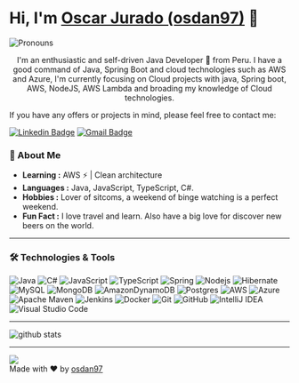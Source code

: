 # Hi, I'm [Oscar Jurado (osdan97)](https://github.com/osdan97) 👋
![Pronouns](https://img.shields.io/badge/Pronouns-He%2FHim-brightgreen?style=flat)

<p style="text-align: center;">I'm an enthusiastic and self-driven Java Developer 🚀 from Peru. I have a good command of Java, Spring Boot and cloud technologies such as AWS and Azure, I'm currently focusing on Cloud projects with java, Spring boot, AWS, NodeJS, AWS Lambda and broading my knowledge of Cloud technologies.</p>

If you have any offers or projects in mind, please feel free to contact me:

[![Linkedin Badge](https://img.shields.io/badge/-Oscar_Jurado-blue?style=for-the-badge&logo=Linkedin&logoColor=white&link=https://www.linkedin.com/in/oscar-jurado-9789it/)](https://www.linkedin.com/in/oscar-jurado-9789it/)
[![Gmail Badge](https://img.shields.io/badge/-danieljurade@gmail.com-c14438?style=for-the-badge&logo=Gmail&logoColor=white&link=mailto:danieljurade@gmail.com)](mailto:danieljurade@gmail.com)

### 🌱 About Me

-  **Learning :** AWS :zap: | Clean architecture
-  **Languages :** Java, JavaScript, TypeScript, C#.
-  **Hobbies :** Lover of sitcoms, a weekend of binge watching is a perfect weekend.
-  **Fun Fact :** I love travel and learn. Also have a big love for discover new beers on the world.

---------------------------------------------------------------------------------------------------------------------------------------------------------------------------------

### 🛠 Technologies & Tools
![Java](https://img.shields.io/badge/java-%23ED8B00.svg?style=for-the-badge&logo=openjdk&logoColor=white)
![C#](https://img.shields.io/badge/c%23-%23239120.svg?style=for-the-badge&logo=c-sharp&logoColor=white)
![JavaScript](https://img.shields.io/badge/-JavaScript-black?style=for-the-badge&logo=javascript)
![TypeScript](https://img.shields.io/badge/-TypeScript-007ACC?style=for-the-badge&logo=typescript&logoColor=white)
![Spring](https://img.shields.io/badge/spring-%236DB33F.svg?style=for-the-badge&logo=spring&logoColor=white)
![Nodejs](https://img.shields.io/badge/-Nodejs-339933?style=for-the-badge&logo=Node.js&logoColor=white)
![Hibernate](https://img.shields.io/badge/Hibernate-59666C?style=for-the-badge&logo=Hibernate&logoColor=white)
![MySQL](https://img.shields.io/badge/mysql-%2300f.svg?style=for-the-badge&logo=mysql&logoColor=white)
![MongoDB](https://img.shields.io/badge/-MongoDB-47A248?style=for-the-badge&logo=mongodb&logoColor=white)
![AmazonDynamoDB](https://img.shields.io/badge/Amazon%20DynamoDB-4053D6?style=for-the-badge&logo=Amazon%20DynamoDB&logoColor=white)
![Postgres](https://img.shields.io/badge/postgres-%23316192.svg?style=for-the-badge&logo=postgresql&logoColor=white)
![AWS](https://img.shields.io/badge/AWS-%23FF9900.svg?style=for-the-badge&logo=amazon-aws&logoColor=white)
![Azure](https://img.shields.io/badge/azure-%230072C6.svg?style=for-the-badge&logo=microsoftazure&logoColor=white)
![Apache Maven](https://img.shields.io/badge/Apache%20Maven-C71A36?style=for-the-badge&logo=Apache%20Maven&logoColor=white)
![Jenkins](https://img.shields.io/badge/jenkins-%232C5263.svg?style=for-the-badge&logo=jenkins&logoColor=white)
![Docker](https://img.shields.io/badge/docker-%230db7ed.svg?style=for-the-badge&logo=docker&logoColor=white)
![Git](https://img.shields.io/badge/-Git-F05032?style=for-the-badge&logo=git&logoColor=white)
![GitHub](https://img.shields.io/badge/-GitHub-181717?style=for-the-badge&logo=github)
![IntelliJ IDEA](https://img.shields.io/badge/IntelliJIDEA-000000.svg?style=for-the-badge&logo=intellij-idea&logoColor=white)
![Visual Studio Code](https://img.shields.io/badge/-VSCode-007ACC?style=for-the-badge&logo=visual-studio-code&logoColor=white)

---------------------------------------------------------------------------------------------------------------------------------------------------------------------------------

![github stats](https://github-readme-stats.vercel.app/api?username=osdan97&show_icons=true&theme=buefy)

---------------------------------------------------------------------------------------------------------------------------------------------------------------------------------

![](https://komarev.com/ghpvc/?username=osdan97&color=blueviolet)
</br>
Made with :heart: by [osdan97](https://github.com/osdan97)
